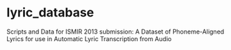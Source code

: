 lyric_database
==============

Scripts and Data for ISMIR 2013 submission: A Dataset of Phoneme-Aligned Lyrics for use in Automatic Lyric Transcription from Audio
